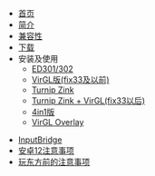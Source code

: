 <!-- docs/_sidebar.md -->

- [首页](/README.md)
- [简介](/overview.md)
- [兼容性](/compatibility.md)
- [下载](/download.md)
- 安装及使用
  - [ED301/302](inst/ed.md)
  - [VirGL版(fix33及以前)](inst/fix33.md)
  - [Turnip Zink](inst/zink.md)
  - [Turnip Zink + VirGL(fix33以后)](inst/after33.md)
  - [4in1版](inst/4in1.md)
  - [VirGL Overlay](inst/overlay.md)

<!-- I won't write this document, because it is too difficult to use. :P
  - [VirGL vtest](inst/vtest.md)
-->

- [InputBridge](inputbridge.md)
- [安卓12注意事项](android12.md)
- [玩东方前的注意事项](/touhou.md)